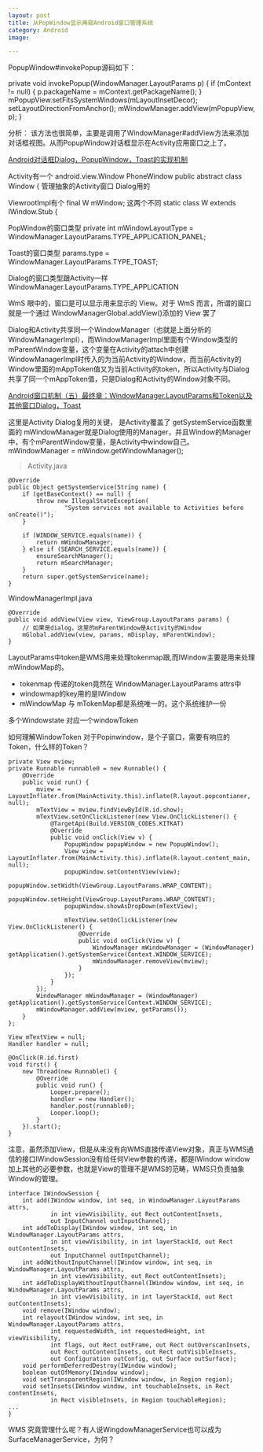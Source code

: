 ```yaml
---
layout: post
title: 从PopWindow显示再窥Android窗口管理系统
category: Android
image: 

---
```



PopupWindow#invokePopup源码如下：

private void invokePopup(WindowManager.LayoutParams p) {
        if (mContext != null) {
            p.packageName = mContext.getPackageName();
        }
        mPopupView.setFitsSystemWindows(mLayoutInsetDecor);
        setLayoutDirectionFromAnchor();
        mWindowManager.addView(mPopupView, p);
    }

分析： 
该方法也很简单，主要是调用了WindowManager#addView方法来添加对话框视图。从而PopupWindow对话框显示在Activity应用窗口之上了。


[Android对话框Dialog，PopupWindow，Toast的实现机制  ](http://blog.csdn.net/feiduclear_up/article/details/49080587)          

Activity有一个  android.view.Window PhoneWindow   public abstract class Window { 管理抽象的Activity窗口 Dialog用的

ViewrootImpl有个  final W mWindow; 这两个不同      static class W extends IWindow.Stub {


PopWindow的窗口类型      private int mWindowLayoutType = WindowManager.LayoutParams.TYPE_APPLICATION_PANEL;

Toast的窗口类型              params.type = WindowManager.LayoutParams.TYPE_TOAST;

Dialog的窗口类型跟Activity一样  WindowManager.LayoutParams.TYPE_APPLICATION


WmS 眼中的，窗口是可以显示用来显示的 View。对于 WmS 而言，所谓的窗口就是一个通过 WindowManagerGlobal.addView()添加的 View 罢了


Dialog和Activity共享同一个WindowManager（也就是上面分析的WindowManagerImpl），而WindowManagerImpl里面有个Window类型的mParentWindow变量，这个变量在Activity的attach中创建WindowManagerImpl时传入的为当前Activity的Window，而当前Activity的Window里面的mAppToken值又为当前Activity的token，所以Activity与Dialog共享了同一个mAppToken值，只是Dialog和Activity的Window对象不同。

[Android窗口机制（五）最终章：WindowManager.LayoutParams和Token以及其他窗口Dialog，Toast](http://www.jianshu.com/p/bac61386d9bf)


这里是Activity Dialog复用的关键， 是Activity覆盖了  getSystemService函数里面的  mWindowManager就是Dialog使用的Manager，并且Window的Manager中，有个mParentWindow变量，是Activity中window自己。  mWindowManager = mWindow.getWindowManager();


> Activity.java

    @Override
    public Object getSystemService(String name) {
        if (getBaseContext() == null) {
            throw new IllegalStateException(
                    "System services not available to Activities before onCreate()");
        }

        if (WINDOW_SERVICE.equals(name)) {
            return mWindowManager;
        } else if (SEARCH_SERVICE.equals(name)) {
            ensureSearchManager();
            return mSearchManager;
        }
        return super.getSystemService(name);
    }

WindowManagerImpl.java

    @Override
    public void addView(View view, ViewGroup.LayoutParams params) {
        // 如果是dialog，这里的mParentWindow是Activity的Window
        mGlobal.addView(view, params, mDisplay, mParentWindow);
    }


LayoutParams中token是WMS用来处理tokenmap跟,而IWindow主要是用来处理mWindowMap的。

*  tokenmap 传递的token竟然在 WindowManager.LayoutParams attrs中
*  windowmap的key用的是IWindow
*  mWindowMap 与 mTokenMap都是系统唯一的。这个系统维护一份

多个Windowstate 对应一个windowToken

如何理解WindowToken 对于Popinwindow，是个子窗口，需要有响应的Token，什么样的Token？

    private View mview;
    private Runnable runnable0 = new Runnable() {
        @Override
        public void run() {
            mview = LayoutInflater.from(MainActivity.this).inflate(R.layout.popcontianer, null);
            mTextView = mview.findViewById(R.id.show);
            mTextView.setOnClickListener(new View.OnClickListener() {
                @TargetApi(Build.VERSION_CODES.KITKAT)
                @Override
                public void onClick(View v) {
                    PopupWindow popupWindow = new PopupWindow();
                    View view = LayoutInflater.from(MainActivity.this).inflate(R.layout.content_main, null);
                    popupWindow.setContentView(view);
                    popupWindow.setWidth(ViewGroup.LayoutParams.WRAP_CONTENT);
                    popupWindow.setHeight(ViewGroup.LayoutParams.WRAP_CONTENT);
                    popupWindow.showAsDropDown(mTextView);

                    mTextView.setOnClickListener(new View.OnClickListener() {
                        @Override
                        public void onClick(View v) {
                            WindowManager mWindowManager = (WindowManager) getApplication().getSystemService(Context.WINDOW_SERVICE);
                            mWindowManager.removeView(mview);
                        }
                    });
                }
            });
            WindowManager mWindowManager = (WindowManager) getApplication().getSystemService(Context.WINDOW_SERVICE);
            mWindowManager.addView(mview, getParams());
        }
    };

    View mTextView = null;
    Handler handler = null;

    @OnClick(R.id.first)
    void first() {
        new Thread(new Runnable() {
            @Override
            public void run() {
                Looper.prepare();
                handler = new Handler();
                handler.post(runnable0);
                Looper.loop();
            }
        }).start();
    }
    
注意，虽然添加View，但是从来没有向WMS直接传递View对象，真正与WMS通信的接口IWindowSession没有给任何View参数的传递，都是IWindow window加上其他的必要参数，也就是View的管理不是WMS的范畴，WMS只负责抽象Window的管理。

	interface IWindowSession {
	    int add(IWindow window, int seq, in WindowManager.LayoutParams attrs,
	            in int viewVisibility, out Rect outContentInsets,
	            out InputChannel outInputChannel);
	    int addToDisplay(IWindow window, int seq, in WindowManager.LayoutParams attrs,
	            in int viewVisibility, in int layerStackId, out Rect outContentInsets,
	            out InputChannel outInputChannel);
	    int addWithoutInputChannel(IWindow window, int seq, in WindowManager.LayoutParams attrs,
	            in int viewVisibility, out Rect outContentInsets);
	    int addToDisplayWithoutInputChannel(IWindow window, int seq, in WindowManager.LayoutParams attrs,
	            in int viewVisibility, in int layerStackId, out Rect outContentInsets);
	    void remove(IWindow window);
	    int relayout(IWindow window, int seq, in WindowManager.LayoutParams attrs,
	            int requestedWidth, int requestedHeight, int viewVisibility,
	            int flags, out Rect outFrame, out Rect outOverscanInsets,
	            out Rect outContentInsets, out Rect outVisibleInsets,
	            out Configuration outConfig, out Surface outSurface);
	    void performDeferredDestroy(IWindow window);
	    boolean outOfMemory(IWindow window);
	    void setTransparentRegion(IWindow window, in Region region);
	    void setInsets(IWindow window, int touchableInsets, in Rect contentInsets,
	            in Rect visibleInsets, in Region touchableRegion);
	...
	}

WMS 究竟管理什么呢？有人说WingdowManagerService也可以成为SurfaceManagerService，为何？

    